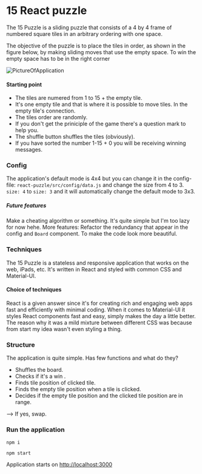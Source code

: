 # 15 React puzzle
The 15 Puzzle is a sliding puzzle that consists of a 4 by 4 frame of numbered square
tiles in an arbitrary ordering with one space. 

The objective of the puzzle is to place the tiles in order, as shown in the figure below, by making sliding moves that use the empty space. To win the empty space has to be in the right corner

![PictureOfApplication](https://i.ibb.co/LRfFYRw/Ska-rmavbild-2020-05-10-kl-15-39-26.png)

#### Starting point
* The tiles are numered from 1 to 15 + the empty tile.
* It's one empty tile and that is where it is possible to move tiles. In the empty tile's connection.
* The tiles order are randomly.
* If you don't get the priniciple of the game there's a question mark to help you.
* The shuffle button shuffles the tiles (obviously).
* If you have sorted the number 1-15 + 0 you will be receiving winning messages.

### Config
The application's default mode is 4x4 but you can change it in the config-file:
`react-puzzle/src/config/data.js` and change the size from 4 to 3.
`size: 4`
to
`size: 3`
and it will automatically change the default mode to 3x3.
##### Future features
Make a cheating algorithm or something. It's quite simple but I'm too lazy for now hehe. More features: Refactor the redundancy that appear in the config and `Board` component. To make the code look more beautiful.

### Techniques
The 15 Puzzle is a stateless and responsive application that works on the web, iPads, etc. 
It's written in React and styled with common CSS and Material-UI.
#### Choice of techniques
React is a given answer since it's for creating rich and engaging web apps fast and efficiently with minimal coding.
When it comes to Material-UI it styles React components fast and easy, simply makes the day a little better. The reason why it was a mild mixture between different CSS was because from start my idea wasn't even styling a thing. 

### Structure
The application is quite simple. Has few functions and what do they? 
* Shuffles the board.
* Checks if it's a win .
* Finds tile position of clicked tile.
* Finds the empty tile position when a tile is clicked.
* Decides if the empty tile position and the clicked tile position are in range.

 --> If yes, swap.

### Run the application
`npm i`

`npm start`

Application starts on [http://localhost:3000](http://localhost:3000) 
